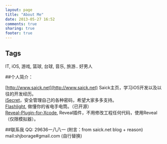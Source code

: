 ```yaml
---
layout: page
title: "About Me"
date: 2013-05-27 16:52
comments: true
sharing: true
footer: true
---
```

## Tags
IT, iOS, 游戏, 篮球, 台球, 音乐, 旅游.. 好男人

##个人简介：

[http://www.saick.net](http://www.saick.net) Saick主页，学习iOS开发以及以往的开发经历。  
[iSecret](http://www.saick.net/blog/2013/05/28/isecret-jian-jie/)，安全管理自己的各种密码，希望大家多多支持。    
[Flashlight](http://www.saick.net/blog/2013/05/28/flashlight-powersaving-jian-jie/),  做懂你的省电手电筒。（已开源）  
[Reveal-Plugin-for-Xcode](http://www.saick.net/blog/2014/04/08/revealcha-jian-jian-jie/), Reveal插件，不用修改工程任何代码，使用Reveal（仅限模拟器）。

##联系我
QQ: 29636一八八一  (附言：from saick.net blog + reason)  
mail:shjborage#gmail.com (自行替换)
